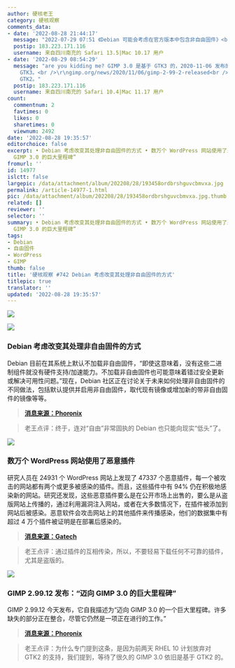 ```yaml
---
author: 硬核老王
category: 硬核观察
comments_data:
- date: '2022-08-28 21:44:17'
  message: "2022-07-29 07:51 《Debian 可能会考虑在官方版本中包含非自由固件》<br />\r\nlinux.cn/article-14873-1.html"
  postip: 183.223.171.116
  username: 来自四川南充的 Safari 13.5|Mac 10.17 用户
- date: '2022-08-29 08:54:29'
  message: "are you kidding me? GIMP 3.0 是基于 GTK3 的，2020-11-06 发布的开发版 (2.99.2) 明确说了基于
    GTK3。<br />\r\ngimp.org/news/2020/11/06/gimp-2-99-2-released<br />\r\n<br />\r\n最新的开发版编译时无需依赖
    GTK2。"
  postip: 183.223.171.116
  username: 来自四川南充的 Safari 10.4|Mac 11.17 用户
count:
  commentnum: 2
  favtimes: 0
  likes: 0
  sharetimes: 0
  viewnum: 2492
date: '2022-08-28 19:35:57'
editorchoice: false
excerpt: • Debian 考虑改变其处理非自由固件的方式 • 数万个 WordPress 网站使用了恶意插件 • GIMP 2.99.12 发布：“迈向
  GIMP 3.0 的巨大里程碑”
fromurl: ''
id: 14977
islctt: false
largepic: /data/attachment/album/202208/28/193458ordbrshguvcbmvxa.jpg
permalink: /article-14977-1.html
pic: /data/attachment/album/202208/28/193458ordbrshguvcbmvxa.jpg.thumb.jpg
related: []
reviewer: ''
selector: ''
summary: • Debian 考虑改变其处理非自由固件的方式 • 数万个 WordPress 网站使用了恶意插件 • GIMP 2.99.12 发布：“迈向
  GIMP 3.0 的巨大里程碑”
tags:
- Debian
- 自由固件
- WordPress
- GIMP
thumb: false
title: '硬核观察 #742 Debian 考虑改变其处理非自由固件的方式'
titlepic: true
translator: ''
updated: '2022-08-28 19:35:57'
---
```


![](/data/attachment/album/202208/28/193458ordbrshguvcbmvxa.jpg)


![](/data/attachment/album/202208/28/193508zz1fnr5xnd5d1c2n.jpg)


### Debian 考虑改变其处理非自由固件的方式


Debian 目前在其系统上默认不加载非自由固件，“即使这意味着，没有这些二进制组件就没有硬件支持/加速能力。不加载非自由固件也可能意味着错过安全更新或解决可用性问题。”现在，Debian 社区正在讨论关于未来如何处理非自由固件的不同做法，包括默认提供并启用非自由固件，取代现有镜像或增加新的带非自由固件的镜像等等。



> 
> **[消息来源：Phoronix](https://www.phoronix.com/news/Debian-Non-Free-Firmware-GR)**
> 
> 
> 



> 
> 老王点评：终于，连对“自由”非常固执的 Debian 也只能向现实“低头”了。
> 
> 
> 


![](/data/attachment/album/202208/28/193521lj7n07qmp5d3nd8q.png)


### 数万个 WordPress 网站使用了恶意插件


研究人员在 24931 个 WordPress 网站上发现了 47337 个恶意插件，每一个被攻击的网站都有两个或更多被感染的插件。而且，这些插件中有 94% 仍在积极地感染新的网站。研究还发现，这些恶意插件要么是在公开市场上出售的，要么是从盗版网站上传播的，通过利用漏洞注入网站，或者在大多数情况下，在插件被添加到网站后被感染。恶意软件会攻击网站上的其他插件来传播感染，他们的数据集中有超过 4 万个插件被证明是在部署后感染的。



> 
> **[消息来源：Gatech](https://www.cc.gatech.edu/news/eight-year-study-shows-dark-side-wordpress-plugins)**
> 
> 
> 



> 
> 老王点评：通过插件的互相传染，所以，不要轻易下载任何不可靠的插件，尤其是盗版的。
> 
> 
> 


![](/data/attachment/album/202208/28/193534lsue6tfl3nat7uul.jpg)


### GIMP 2.99.12 发布：“迈向 GIMP 3.0 的巨大里程碑”


GIMP 2.99.12 今天发布，它自我描述为“迈向 GIMP 3.0 的一个巨大里程碑。许多缺失的部分正在整合，尽管它仍然是一项正在进行的工作。”



> 
> **[消息来源：Phoronix](https://www.phoronix.com/news/GIMP-2.99.12-Released)**
> 
> 
> 



> 
> 老王点评：为什么专门提到这条，是因为前两天 RHEL 10 计划放弃对 GTK2 的支持，我们提到，等待了很久的 GIMP 3.0 依旧是基于 GTK2 的。
> 
> 
>